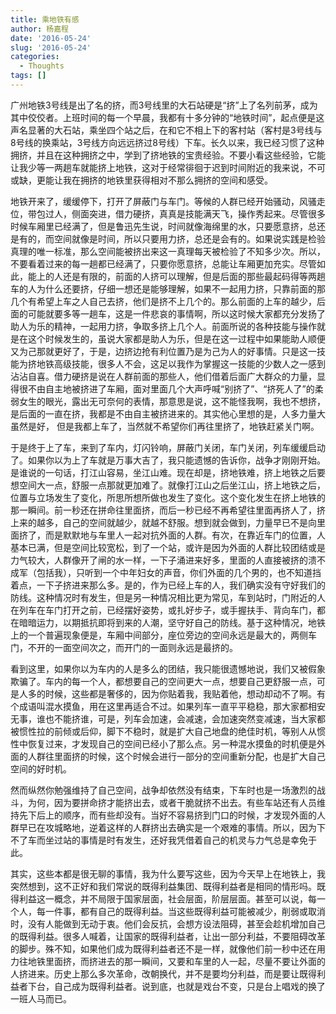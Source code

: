 ```yaml
---
title: 乘地铁有感
author: 杨嘉程
date: '2016-05-24'
slug: '2016-05-24'
categories:
  - Thoughts
tags: []
---
```


广州地铁3号线是出了名的挤，而3号线里的大石站硬是“挤”上了名列前茅，成为其中佼佼者。上班时间的每一个早晨，我都有十多分钟的“地铁时间”，起点便是这声名显著的大石站，乘坐四个站之后，在和它不相上下的客村站（客村是3号线与8号线的换乘站，3号线方向远远挤过8号线）下车。长久以来，我已经习惯了这种拥挤，并且在这种拥挤之中，学到了挤地铁的宝贵经验。不要小看这些经验，它能让我少等一两趟车就能挤上地铁，这对于经常徘徊于迟到时间附近的我来说，不可或缺，更能让我在拥挤的地铁里获得相对不那么拥挤的空间和感受。

地铁开来了，缓缓停下，打开了屏蔽门与车门。等候的人群已经开始骚动，风骚走位，带包过人，侧面突进，借力硬挤，真真是技能满天飞，操作秀起来。尽管很多时候车厢里已经满了，但是鲁迅先生说，时间就像海绵里的水，只要愿意挤，总还是有的，而空间就像是时间，所以只要用力挤，总还是会有的。如果说实践是检验真理的唯一标准，那么空间能被挤出来这一真理每天被检验了不知多少次。所以，不要看着过来的每一趟都已经满了，只要你愿意挤，总能让车厢更加充实。尽管如此，能上的人还是有限的，前面的人挤可以理解，但是后面的那些最起码得等两趟车的人为什么还要挤，仔细一想还是能够理解，如果不一起用力挤，只靠前面的那几个有希望上车之人自己去挤，他们是挤不上几个的。那么前面的上车的越少，后面的可能就要多等一趟车，这是一件悲哀的事情啊，所以这时候大家都充分发扬了助人为乐的精神，一起用力挤，争取多挤上几个人。前面所说的各种技能与操作就是在这个时候发生的，虽说大家都是助人为乐，但是在这一过程中如果能助人顺便又为己那就更好了，于是，边挤边抢有利位置乃是为己为人的好事情。只是这一技能为挤地铁高级技能，很多人不会，这足以我作为掌握这一技能的少数人之一感到沾沾自喜。借力硬挤是说在人群前面的那些人，他们借着后面广大群众的力量，显得很不由自主地被挤进了车厢，面对里面几个大声呼喊“别挤了”、“挤死人了”的柔弱女生的眼光，露出无可奈何的表情，那意思是说，这不能怪我啊，我也不想挤，是后面的一直在挤，我都是不由自主被挤进来的。其实他心里想的是，人多力量大虽然是好，<!-- more --> 但是我都上车了，当然就不希望你们再往里挤了，地铁赶紧关门啊。


于是终于上了车，来到了车内，灯闪铃响，屏蔽门关闭，车门关闭，列车缓缓启动了。如果你以为上了车就是万事大吉了，我只能遗憾的告诉你，战争才刚刚开始。是谁说的一句话，打江山容易，坐江山难。现在却是，挤地铁难，挤上地铁之后要想空间大一点，舒服一点那就更加难了。就像打江山之后坐江山，挤上地铁之后，位置与立场发生了变化，所思所想所做也发生了变化。这个变化发生在挤上地铁的那一瞬间。前一秒还在拼命往里面挤，而后一秒已经不再希望往里面再挤人了，挤上来的越多，自己的空间就越少，就越不舒服。想到就会做到，力量早已不是向里面挤了，而是默默地与车里人一起对抗外面的人群。有次，在靠近车门的位置，人基本已满，但是空间比较宽松，到了一个站，或许是因为外面的人群比较团结或是力气较大，人群像开了闸的水一样，一下子涌进来好多，里面的人直接被挤的溃不成军（包括我），只听到一个中年妇女的声音，你们外面的几个男的，也不知道挡着点，一下子挤进来那么多。是的，作为已经上车的人，我们确实没有守好我们的防线。这种情况时有发生，但是另一种情况相比更为常见，车到站时，门附近的人在列车在车门打开之前，已经摆好姿势，或扎好步子，或手握扶手、背向车门，都在暗暗运力，以期抵抗即将到来的人潮，坚守好自己的防线。基于这种情况，地铁上的一个普遍现象便是，车厢中间部分，座位旁边的空间永远是最大的，两侧车门，不开的一面空间次之，而开门的一面则永远是最挤的。

看到这里，如果你以为车内的人是多么的团结，我只能很遗憾地说，我们又被假象欺骗了。车内的每一个人，都想要自己的空间更大一点，想要自己更舒服一点，可是人多的时候，这些都是奢侈的，因为你贴着我，我贴着他，想动却动不了啊。有个成语叫混水摸鱼，用在这里再适合不过。如果列车一直平平稳稳，那大家都相安无事，谁也不能挤谁，可是，列车会加速，会减速，会加速突然变减速，当大家都被惯性拉的前倾或后仰，脚下不稳时，就是扩大自己地盘的绝佳时机，等别人从惯性中恢复过来，才发现自己的空间已经小了那么点。另一种混水摸鱼的时机便是外面的人群往里面挤的时候，这个时候会进行一部分的空间重新分配，也是扩大自己空间的好时机。

然而纵然你勉强维持了自己空间，战争却依然没有结束，下车时也是一场激烈的战斗，为何，因为要拼命挤才能挤出去，或者干脆就挤不出去。有些车站还有人员维持先下后上的顺序，而有些却没有。当好不容易挤到门口的时候，才发现外面的人群早已在攻城略地，逆着这样的人群挤出去确实是一个艰难的事情。所以，因为下不了车而坐过站的事情是时有发生，还好我凭借着自己的机灵与力气总是幸免于此。

其实，这些本都是很无聊的事情，我为什么要写这些，因为今天早上在地铁上，我突然想到，这不正好和我们常说的既得利益集团、既得利益者是相同的情形吗。既得利益这一概念，并不局限于国家层面，社会层面，阶层层面。甚至可以说，每一个人，每一件事，都有自己的既得利益。当这些既得利益可能被减少，削弱或取消时，没有人能做到无动于衷。他们会反抗，会想方设法阻碍，甚至会趁机增加自己的既得利益。很多人喊着，让国家的既得利益者，让出一部分利益，不要阻碍改革的脚步。殊不知，如果他们成为既得利益者还不是一样，就像他们前一秒中还在用力往地铁里面挤，而挤进去的那一瞬间，又要和车里的人一起，尽量不要让外面的人挤进来。历史上那么多次革命，改朝换代，并不是要均分利益，而是要让既得利益者下台，自己成为既得利益者。说到底，也就是戏台不变，只是台上唱戏的换了一班人马而已。
